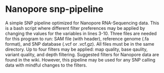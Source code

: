 # Nanopore snp-pipeline
A simple SNP pipeline optimized for Nanopore RNA-Sequencing data. 
This is a bash script where different filter preferences may be applied by changing the values for the variables in lines 3-10. 
Three files are needed for this program to run: SAM file (with header), reference genome (.fa format), and SNP database (.vcf or .vcf.gz). 
All files must be in the same directory.
Up to four filters may be applied: map quality, base qaulity, variant quality, and depth filtering. 
Suggested filters for Nanopore data are found in the wiki. However, this pipeline may be used for any SNP calling data with mindful changes to the filters. 
